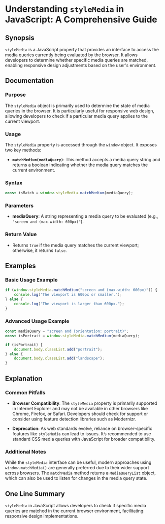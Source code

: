<!--
Meta Description: # Understanding `styleMedia` in JavaScript: A Comprehensive Guide ## Synopsis `styleMedia` is a JavaScript property that provides an interface to acce...
Meta Keywords: stylemedia, media, javascript, query, queries
-->

# Understanding `styleMedia` in JavaScript: A Comprehensive Guide

## Synopsis
`styleMedia` is a JavaScript property that provides an interface to access the media queries currently being evaluated by the browser. It allows developers to determine whether specific media queries are matched, enabling responsive design adjustments based on the user's environment.

## Documentation
### Purpose
The `styleMedia` object is primarily used to determine the state of media queries in the browser. It is particularly useful for responsive web design, allowing developers to check if a particular media query applies to the current viewport.

### Usage
The `styleMedia` property is accessed through the `window` object. It exposes two key methods:

- **`matchMedium(mediaQuery)`**: This method accepts a media query string and returns a boolean indicating whether the media query matches the current environment.

### Syntax
```javascript
const isMatch = window.styleMedia.matchMedium(mediaQuery);
```

### Parameters
- **mediaQuery**: A string representing a media query to be evaluated (e.g., `"screen and (max-width: 600px)"`).

### Return Value
- Returns `true` if the media query matches the current viewport; otherwise, it returns `false`.

## Examples
### Basic Usage Example
```javascript
if (window.styleMedia.matchMedium("screen and (max-width: 600px)")) {
    console.log("The viewport is 600px or smaller.");
} else {
    console.log("The viewport is larger than 600px.");
}
```

### Advanced Usage Example
```javascript
const mediaQuery = "screen and (orientation: portrait)";
const isPortrait = window.styleMedia.matchMedium(mediaQuery);

if (isPortrait) {
    document.body.classList.add("portrait");
} else {
    document.body.classList.add("landscape");
}
```

## Explanation
### Common Pitfalls
- **Browser Compatibility**: The `styleMedia` property is primarily supported in Internet Explorer and may not be available in other browsers like Chrome, Firefox, or Safari. Developers should check for support or consider using feature detection libraries such as Modernizr.
  
- **Deprecation**: As web standards evolve, reliance on browser-specific features like `styleMedia` can lead to issues. It’s recommended to use standard CSS media queries with JavaScript for broader compatibility.

### Additional Notes
While the `styleMedia` interface can be useful, modern approaches using `window.matchMedia()` are generally preferred due to their wider support across browsers. The `matchMedia` method returns a `MediaQueryList` object, which can also be used to listen for changes in the media query state.

## One Line Summary
`styleMedia` in JavaScript allows developers to check if specific media queries are matched in the current browser environment, facilitating responsive design implementations.